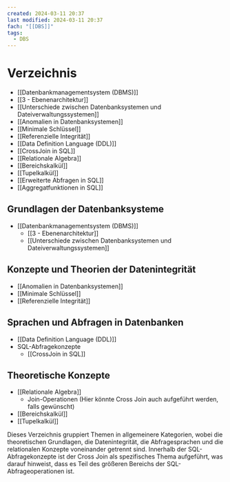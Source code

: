 ```yaml
---
created: 2024-03-11 20:37
last modified: 2024-03-11 20:37
fach: "[[DBS]]"
tags:
  - DBS
---
```


# Verzeichnis

- [[Datenbankmanagementsystem (DBMS)]]
- [[3 - Ebenenarchitektur]]
- [[Unterschiede zwischen Datenbanksystemen und Dateiverwaltungssystemen]]
- [[Anomalien in Datenbanksystemen]]
- [[Minimale Schlüssel]]
- [[Referenzielle Integrität]]
- [[Data Definition Language (DDL)]]
- [[CrossJoin in SQL]]
- [[Relationale Algebra]]
- [[Bereichskalkül]]
- [[Tupelkalkül]]
- [[Erweiterte Abfragen in SQL]]
- [[Aggregatfunktionen in SQL]]



## Grundlagen der Datenbanksysteme
- [[Datenbankmanagementsystem (DBMS)]]
	-  [[3 - Ebenenarchitektur]]
	- [[Unterschiede zwischen Datenbanksystemen und Dateiverwaltungssystemen]]

## Konzepte und Theorien der Datenintegrität
- [[Anomalien in Datenbanksystemen]]
- [[Minimale Schlüssel]]
- [[Referenzielle Integrität]]

## Sprachen und Abfragen in Datenbanken
- [[Data Definition Language (DDL)]]
- SQL-Abfragekonzepte
  - [[CrossJoin in SQL]]

## Theoretische Konzepte
- [[Relationale Algebra]]
  - Join-Operationen (Hier könnte Cross Join auch aufgeführt werden, falls gewünscht)
- [[Bereichskalkül]]
- [[Tupelkalkül]]

Dieses Verzeichnis gruppiert Themen in allgemeinere Kategorien, wobei die theoretischen Grundlagen, die Datenintegrität, die Abfragesprachen und die relationalen Konzepte voneinander getrennt sind. Innerhalb der SQL-Abfragekonzepte ist der Cross Join als spezifisches Thema aufgeführt, was darauf hinweist, dass es Teil des größeren Bereichs der SQL-Abfrageoperationen ist.